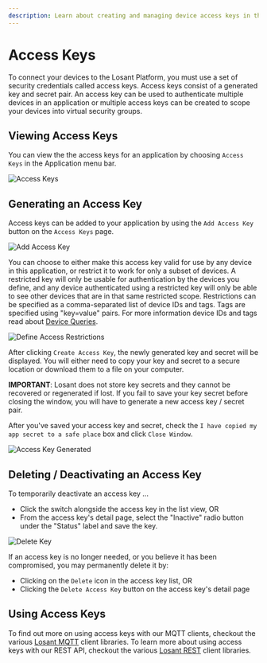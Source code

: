 ```yaml
---
description: Learn about creating and managing device access keys in the Losant platform.
---
```


# Access Keys

To connect your devices to the Losant Platform, you must use a set of security credentials called access keys. Access keys consist of a generated key and secret pair. An access key can be used to authenticate multiple devices in an application or multiple access keys can be created to scope your devices into virtual security groups.

## Viewing Access Keys

You can view the the access keys for an application by choosing `Access Keys` in the Application menu bar.

![Access Keys](/images/applications/access-keys.png "Access Keys")

## Generating an Access Key

Access keys can be added to your application by using the `Add Access Key` button on the `Access Keys` page.

![Add Access Key](/images/applications/generate-key.png "Add Access Key")

You can choose to either make this access key valid for use by any device in this application, or restrict it to work for only a subset of devices. A restricted key will only be usable for authentication by the devices you define, and any device authenticated using a restricted key will only be able to see other devices that are in that same restricted scope. Restrictions can be specified as a comma-separated list of device IDs and tags. Tags are specified using "key=value" pairs. For more information device IDs and tags read about [Device Queries](/devices/device-queries/ "Device Queries").

![Define Access Restrictions](/images/applications/access-restrictions.png "Define Access Restrictions")

After clicking `Create Access Key`, the newly generated key and secret will be displayed. You will either need to copy your key and secret to a secure location or download them to a file on your computer.

__IMPORTANT__: Losant does not store key secrets and they cannot be recovered or regenerated if lost. If you fail to save your key secret before closing the window, you will have to generate a new access key / secret pair.

After you've saved your access key and secret, check the `I have copied my app secret to a safe place` box and click `Close Window`.

![Access Key Generated](/images/applications/access-key-generated.png "Access Key Generated")

## Deleting / Deactivating an Access Key

To temporarily deactivate an access key ...

* Click the switch alongside the access key in the list view, OR
* From the access key's detail page, select the "Inactive" radio button under the "Status" label and save the key.

![Delete Key](/images/applications/delete-key.png "Delete Key")

If an access key is no longer needed, or you believe it has been compromised, you may permanently delete it by:

* Clicking on the `Delete` icon in the access key list, OR
* Clicking the `Delete Access Key` button on the access key's detail page

## Using Access Keys

To find out more on using access keys with our MQTT clients, checkout the various [Losant MQTT](/mqtt/overview/) client libraries. To learn more about using access keys with our REST API, checkout the various [Losant REST](/rest-api/overview/) client libraries.
